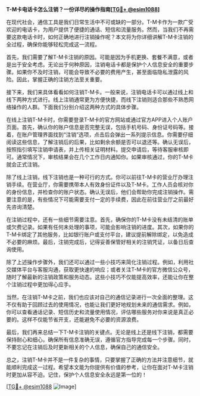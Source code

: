**T-M卡电话卡怎么注销？一份详尽的操作指南[[TG💪+ @esim1088](https://t.me/s/esim1088)]**

在现代社会，通信工具是我们日常生活中不可或缺的一部分。T-M卡作为一款广受欢迎的电话卡，为用户提供了便捷的通话、短信和流量服务。然而，当我们不再需要这款电话卡时，如何正确地进行注销操作呢？本文将为你详细讲解T-M卡注销的全过程，确保你能够轻松完成这一流程。

首先，我们需要了解T-M卡注销的原因。可能是因为手机更换、套餐不满意，或者是出于安全考虑。无论出于何种原因，注销电话卡都是保护个人信息安全的重要步骤。如果你不及时注销，可能会导致不必要的费用产生，甚至面临隐私泄露的风险。因此，掌握正确的注销方法至关重要。

接下来，我们来具体看看如何注销T-M卡。一般来说，注销电话卡可以通过线上和线下两种方式进行。线上注销通常更为方便快捷，而线下注销则适合那些不熟悉网络操作的人群。下面我们分别介绍这两种方式的具体步骤。

在线上注销T-M卡时，你需要登录T-M卡的官方网站或通过官方APP进入个人账户页面。首先，确认你的账户信息是否完整无误，包括手机号码、身份证号码等。接着，在账户管理界面找到“注销”选项，点击后会弹出一系列提示信息。你需要仔细阅读这些信息，了解注销后的后果，比如剩余余额是否可以退还等。确认无误后，按照指引填写注销申请表，并上传相关证明材料。提交申请后，等待客服审核即可。通常情况下，审核结果会在几个工作日内通知你。如果审核通过，你的T-M卡就会正式注销。

除了线上注销，线下注销也是一种可行的方式。你可以前往T-M卡的营业厅办理注销手续。在营业厅，你需要携带本人有效身份证件以及T-M卡。工作人员会核对你的身份信息，并检查你的账户状态。确认无误后，他们会帮助你完成注销操作。需要注意的是，有些情况下可能需要支付一定的手续费，因此在前往营业厅之前最好先咨询清楚。

在注销过程中，还有一些细节需要注意。首先，确保你的T-M卡没有未结清的账单或欠费记录。如果有任何未处理的事项，可能会影响注销的进度。其次，如果你的T-M卡绑定了其他服务，比如银行账户或支付平台，建议提前解除绑定，以免造成不必要的麻烦。最后，注销完成后，记得妥善保管好相关的注销凭证，以备日后查询使用。

除了上述操作步骤外，我们还可以通过一些小技巧来简化注销过程。例如，利用社交媒体平台与客服沟通，获取更快速的响应；或者关注T-M卡的官方微信公众号，随时了解最新的注销政策和服务动态。这些小技巧不仅能提高效率，还能让你在整个注销过程中更加得心应手。

当然，在注销T-M卡之前，我们也应该对自己的通信记录进行一次全面的整理。这不仅有助于回顾过去的使用情况，也能让我们更好地规划未来的通信需求。例如，你可以查看通话记录、短信历史和流量使用情况，评估哪些服务对你来说是真正必要的。这样不仅能节省开支，还能避免不必要的资源浪费。

最后，我们再来总结一下T-M卡注销的关键点。无论是线上还是线下注销，都需要保持耐心和细心。确保所有信息准确无误，遵循官方指导完成每一个步骤。同时，不要忘记在注销后及时更新相关的个人信息，确保自己的通信安全。

总之，注销T-M卡并不是一件复杂的事情，只要掌握了正确的方法并注意细节，就能顺利完成这一过程。希望本文能为你提供有价值的参考，让你在面对T-M卡注销时更加从容不迫。记住，保护个人信息安全永远是第一位的！

[[TG💪+ @esim1088](https://t.me/s/esim1088) ![Image](https://i.postimg.cc/4NQfJmqS/Snipaste-2025-05-13-00-14-12.png)]